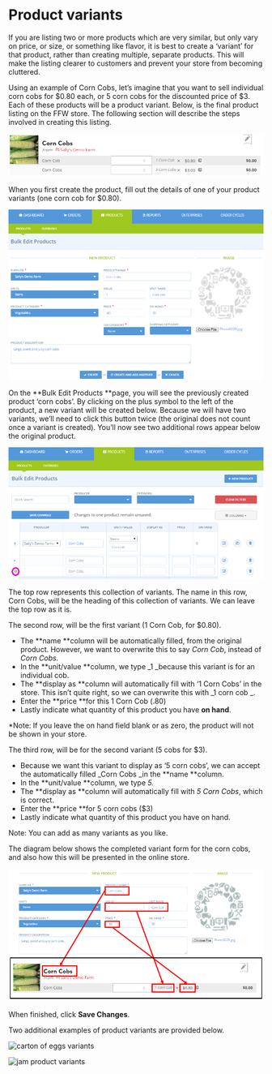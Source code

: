 # Product variants

If you are listing two or more products which are very similar, but only vary on price, or size, or something like flavor, it is best to create a ‘variant’ for that product, rather than creating multiple, separate products. This will make the listing clearer to customers and prevent your store from becoming cluttered.

Using an example of Corn Cobs, let’s imagine that you want to sell individual corn cobs for $0.80 each, or 5 corn cobs for the discounted price of $3. Each of these products will be a product variant. Below, is the final product listing on the FFW store. The following section will describe the steps involved in creating this listing.

![](/assets/48-ProductVariants-1-CornCob-Variants_old.png)

When you first create the product, fill out the details of one of your product variants \(one corn cob for $0.80\).

![](/assets/48-ProductVariants-2-Corn-cobs_old.png)

On the **Bulk Edit Products **page, you will see the previously created product ‘corn cobs’. By clicking on the plus symbol to the left of the product, a new variant will be created below. Because we will have two variants, we’ll need to click this button twice \(the original does not count once a variant is created\). You’ll now see two additional rows appear below the original product.

![](/assets/48-ProductVariants-3-Add-variant_old.png)

The top row represents this collection of variants. The name in this row, Corn Cobs, will be the heading of this collection of variants. We can leave the top row as it is.

The second row, will be the first variant \(1 Corn Cob, for $0.80\).

* The **name **column will be automatically filled, from the original product. However, we want to overwrite this to say _Corn Cob_, instead of _Corn Cobs._
* In the **unit/value **column, we type \_1 \_because this variant is for an individual cob.
* The **display as **column will automatically fill with ‘1 Corn Cobs’ in the store. This isn’t quite right, so we can overwrite this with _1 corn cob _.
* Enter the **price **for this 1 Corn Cob \(.80\) 
* Lastly indicate what quantity of this product you have **on hand**.

\*Note: If you leave the on hand field blank or as zero, the product will not be shown in your store.

The third row, will be for the second variant \(5 cobs for $3\).

* Because we want this variant to display as ‘5 corn cobs’, we can accept the automatically filled \_Corn Cobs \_in the **name **column.
* In the **unit/value **column, we type _5._
* The **display as **column will automatically fill with _5 Corn Cobs_, which is correct.
* Enter the **price **for 5 corn cobs \($3\)
* Lastly indicate what quantity of this product you have on hand.

Note: You can add as many variants as you like.

The diagram below shows the completed variant form for the corn cobs, and also how this will be presented in the online store.

![](/assets/48-ProductVariants-4-Corn-Cobs3_old.png)

When finished, click **Save Changes**.

Two additional examples of product variants are provided below.

![](https://openfoodnetwork.org/wp-content/uploads/2015/05/Carton-of-Eggs2.png "carton of eggs variants")

![](https://openfoodnetwork.org/wp-content/uploads/2015/05/JamVariants.png "jam product variants")

